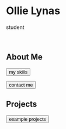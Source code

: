<!-- no index -->
<style>
h2 {
    font-size: 1.5em;
}
</style>
# Ollie Lynas
student

<br>



## About Me
<button id = "md_files/about me/skills.md" class="link" onclick = "window.load_md(this.id);">my skills</button>

<button id = "md_files/about me/links.md" class="link" onclick = "window.load_md(this.id);">contact me</button>

## Projects
<button id = "md_files/portfolio/index.md" class="link" onclick = "window.load_md(this.id);">example projects</button>


